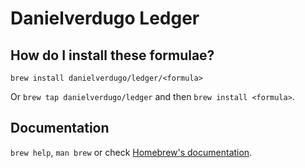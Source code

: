 # Danielverdugo Ledger

## How do I install these formulae?
`brew install danielverdugo/ledger/<formula>`

Or `brew tap danielverdugo/ledger` and then `brew install <formula>`.

## Documentation
`brew help`, `man brew` or check [Homebrew's documentation](https://docs.brew.sh).
